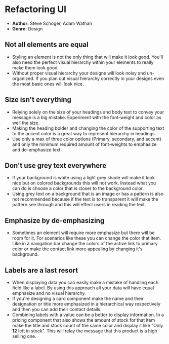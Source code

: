 # Refactoring UI
- **Author:** Steve Schoger, Adam Wathan
- **Genre:** Design

## Not all elements are equal
- Styling an element is not the only thing that will make it look good. You'll also need the perfect visual hierarchy within your elements to really make them look good.
- Without proper visual hierarchy your designs will look noisy and un-organized. If you plan out visual hierarchy correctly in your designs even the most basic ones will look nice.

## Size isn't everything
- Relying solely on the size of your headings and body text to convey your message is a big mistake. Experiment with the font-weight and color as well the size.
- Making the heading bolder and changing the color of the supporting text to the accent color is a great way to represent hierarchy in headings.
- Use only a max of three color options (Primary, secondary, and accent) and only the minimum required amount of font-weights to emphasize and de-emphasize text.

## Don't use grey text everywhere
- If your background is white using a light grey shade will make it look nice but on colored backgrounds this will not work. Instead what you can do is choose a color that is closer to the background color.
- Using grey text on a background that is an image or has a pattern is also not recommended because if the text is to transparent it will make the pattern see through and this will effect users in reading the text.

## Emphasize by de-emphasizing
- Sometimes an element will require more emphasize but there will be room for it. For scenarios like these you can change the color that item. Like in a navigation bar change the colors of the active link to primary color or make the contact link more appealing by changing it's background.

## Labels are a last resort
-  When displaying data you can easily make a mistake of handling each field like a label. By using this approach all your data will have equal emphasize and no visual hierarchy.
- If you're designing a card component make the name and their designation or title more emphasized in a hierarchical way respectively and then you can add their contact details. 
- Combining labels with a value can be a better to display information. In a pricing component that also shows the amount of stock for that item make the title and stock count of the same color and display it like "Only **12** left in stock". This will relay the message that this product is a high selling one.